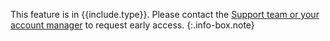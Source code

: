 <!-- info-box-start:info -->
This feature is in {{include.type}}. Please contact the <a class="intercom-launch" href="mailto:help@logz.io">Support team or your account manager</a> to request early access.
{:.info-box.note}
<!-- info-box-end -->
